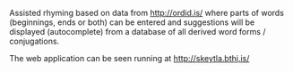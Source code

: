 Assisted rhyming based on data from http://ordid.is/ where parts of words (beginnings, ends or both) can be entered and suggestions will be displayed (autocomplete) from a database of all derived word forms / conjugations.

The web application can be seen running at http://skeytla.bthj.is/